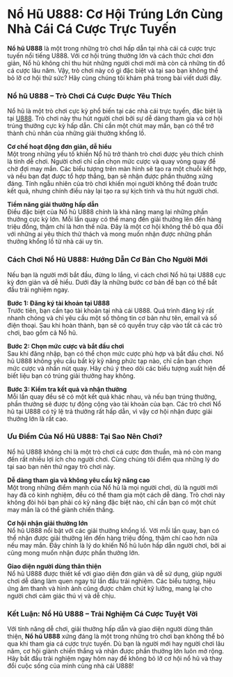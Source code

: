 <h1>Nổ Hũ U888: Cơ Hội Trúng Lớn Cùng Nhà Cái Cá Cược Trực Tuyến</h1>

<p><strong>Nổ hũ U888</strong> là một trong những trò chơi hấp dẫn tại nhà cái cá cược trực tuyến nổi tiếng U888. Với cơ hội trúng thưởng lớn và cách thức chơi đơn giản, Nổ hũ không chỉ thu hút những người chơi mới mà còn cả những tín đồ cá cược lâu năm. Vậy, trò chơi này có gì đặc biệt và tại sao bạn không thể bỏ lỡ cơ hội thử sức? Hãy cùng chúng tôi khám phá trong bài viết dưới đây.</p>

<h3>Nổ hũ U888 &ndash; Trò Chơi Cá Cược Được Yêu Thích</h3>

<p>Nổ hũ là một trò chơi cực kỳ phổ biến tại các nhà cái trực tuyến, đặc biệt là tại <a href="https://u888v68.com/">U888</a>. Trò chơi này thu hút người chơi bởi sự dễ dàng tham gia và cơ hội trúng thưởng cực kỳ hấp dẫn. Chỉ cần một chút may mắn, bạn có thể trở thành chủ nhân của những giải thưởng khổng lồ.</p>

<p><strong>Cơ chế hoạt động đơn giản, dễ hiểu</strong><br />
Một trong những yếu tố khiến Nổ hũ trở thành trò chơi được yêu thích chính là tính dễ chơi. Người chơi chỉ cần chọn mức cược và quay vòng quay để chờ đợi may mắn. Các biểu tượng trên màn hình sẽ tạo ra một chuỗi kết hợp, và nếu bạn đạt được tổ hợp thắng, bạn sẽ nhận được phần thưởng xứng đáng. Tính ngẫu nhiên của trò chơi khiến mọi người không thể đoán trước kết quả, nhưng chính điều này lại tạo ra sự kịch tính và thu hút người chơi.</p>

<p><strong>Tiềm năng giải thưởng hấp dẫn</strong><br />
Điều đặc biệt của Nổ hũ U888 chính là khả năng mang lại những phần thưởng cực kỳ lớn. Mỗi lần quay có thể mang đến giải thưởng lên đến hàng triệu đồng, thậm chí là hơn thế nữa. Đây là một cơ hội không thể bỏ qua đối với những ai yêu thích thử thách và mong muốn nhận được những phần thưởng khổng lồ từ nhà cái uy tín.</p>

<h3>Cách Chơi Nổ Hũ U888: Hướng Dẫn Cơ Bản Cho Người Mới</h3>

<p>Nếu bạn là người mới bắt đầu, đừng lo lắng, vì cách chơi Nổ hũ tại U888 cực kỳ đơn giản và dễ hiểu. Dưới đây là những bước cơ bản để bạn có thể bắt đầu trải nghiệm ngay.</p>

<p><strong>Bước 1: Đăng ký tài khoản tại U888</strong><br />
Trước tiên, bạn cần tạo tài khoản tại nhà cái U888. Quá trình đăng ký rất nhanh chóng và chỉ yêu cầu một số thông tin cơ bản như tên, email và số điện thoại. Sau khi hoàn thành, bạn sẽ có quyền truy cập vào tất cả các trò chơi, bao gồm cả Nổ hũ.</p>

<p><strong>Bước 2: Chọn mức cược và bắt đầu chơi</strong><br />
Sau khi đăng nhập, bạn có thể chọn mức cược phù hợp và bắt đầu chơi. Nổ hũ U888 không yêu cầu bất kỳ kỹ năng phức tạp nào, chỉ cần bạn chọn mức cược và nhấn nút quay. Hãy chú ý theo dõi các biểu tượng xuất hiện để biết liệu bạn có trúng giải thưởng hay không.</p>

<p><strong>Bước 3: Kiểm tra kết quả và nhận thưởng</strong><br />
Mỗi lần quay đều sẽ có một kết quả khác nhau, và nếu bạn trúng thưởng, phần thưởng sẽ được tự động cộng vào tài khoản của bạn. Các trò chơi Nổ hũ tại U888 có tỷ lệ trả thưởng rất hấp dẫn, vì vậy cơ hội nhận được giải thưởng lớn là rất cao.</p>

<h3>Ưu Điểm Của Nổ Hũ U888: Tại Sao Nên Chơi?</h3>

<p>Nổ hũ U888 không chỉ là một trò chơi cá cược đơn thuần, mà nó còn mang đến rất nhiều lợi ích cho người chơi. Cùng chúng tôi điểm qua những lý do tại sao bạn nên thử ngay trò chơi này.</p>

<p><strong>Dễ dàng tham gia và không yêu cầu kỹ năng cao</strong><br />
Một trong những điểm mạnh của Nổ hũ là mọi người chơi, dù là người mới hay đã có kinh nghiệm, đều có thể tham gia một cách dễ dàng. Trò chơi này không đòi hỏi bạn phải có kỹ năng đặc biệt nào, chỉ cần bạn có một chút may mắn là có thể giành chiến thắng.</p>

<p><strong>Cơ hội nhận giải thưởng lớn</strong><br />
Nổ hũ U888 nổi bật với các giải thưởng khổng lồ. Với mỗi lần quay, bạn có thể nhận được giải thưởng lên đến hàng triệu đồng, thậm chí cao hơn nữa nếu may mắn. Đây chính là lý do khiến Nổ hũ luôn hấp dẫn người chơi, bởi ai cũng mong muốn nhận được phần thưởng lớn.</p>

<p><strong>Giao diện người dùng thân thiện</strong><br />
Nổ hũ U888 được thiết kế với giao diện đơn giản và dễ sử dụng, giúp người chơi dễ dàng làm quen ngay từ lần đầu trải nghiệm. Các biểu tượng, hiệu ứng âm thanh và hình ảnh cũng được chăm chút kỹ lưỡng, mang lại cho người chơi cảm giác thú vị và dễ chịu.</p>

<h3>Kết Luận: Nổ Hũ U888 &ndash; Trải Nghiệm Cá Cược Tuyệt Vời</h3>

<p>Với tính năng dễ chơi, giải thưởng hấp dẫn và giao diện người dùng thân thiện, <strong>Nổ hũ U888</strong> xứng đáng là một trong những trò chơi bạn không thể bỏ qua khi tham gia cá cược trực tuyến. Dù bạn là người mới hay người chơi lâu năm, cơ hội giành chiến thắng và nhận được phần thưởng lớn luôn mở rộng. Hãy bắt đầu trải nghiệm ngay hôm nay để không bỏ lỡ cơ hội nổ hũ và thay đổi cuộc sống của mình cùng nhà cái U888!</p>

